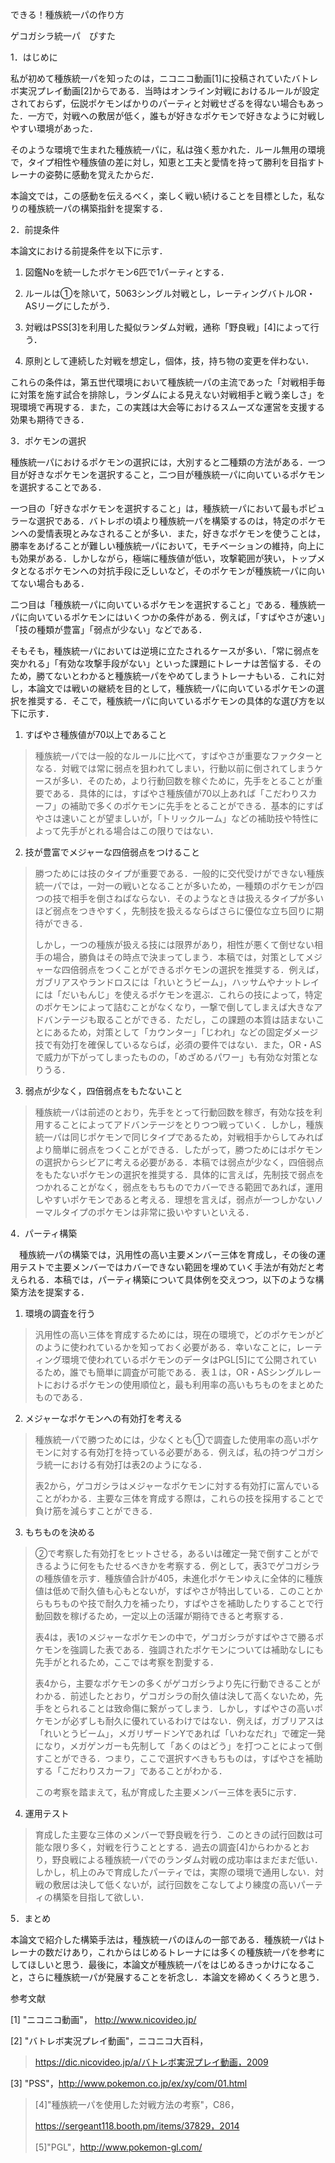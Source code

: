 できる！種族統一パの作り方

ゲコガシラ統一パ　ぴすた

1．はじめに

私が初めて種族統一パを知ったのは，ニコニコ動画\[1\]に投稿されていたバトレボ実況プレイ動画\[2\]からである．当時はオンライン対戦におけるルールが設定されておらず，伝説ポケモンばかりのパーティと対戦せざるを得ない場合もあった．一方で，対戦への敷居が低く，誰もが好きなポケモンで好きなように対戦しやすい環境があった．

そのような環境で生まれた種族統一パに，私は強く惹かれた．ルール無用の環境で，タイプ相性や種族値の差に対し，知恵と工夫と愛情を持って勝利を目指すトレーナの姿勢に感動を覚えたからだ．

本論文では，この感動を伝えるべく，楽しく戦い続けることを目標とした，私なりの種族統一パの構築指針を提案する．

2．前提条件

本論文における前提条件を以下に示す．

1.  図鑑Noを統一したポケモン6匹で1パーティとする．

2.  ルールは①を除いて，5063シングル対戦とし，レーティングバトルOR・ASリーグにしたがう．

3.  対戦はPSS\[3\]を利用した擬似ランダム対戦，通称「野良戦」\[4\]によって行う．

4.  原則として連続した対戦を想定し，個体，技，持ち物の変更を伴わない．

これらの条件は，第五世代環境において種族統一パの主流であった「対戦相手毎に対策を施す試合を排除し，ランダムによる見えない対戦相手と戦う楽しさ」を現環境で再現する．また，この実践は大会等におけるスムーズな運営を支援する効果も期待できる．

3．ポケモンの選択

種族統一パにおけるポケモンの選択には，大別すると二種類の方法がある．一つ目が好きなポケモンを選択すること，二つ目が種族統一パに向いているポケモンを選択することである．

一つ目の「好きなポケモンを選択すること」は，種族統一パにおいて最もポピュラーな選択である．バトレボの頃より種族統一パを構築するのは，特定のポケモンへの愛情表現とみなされることが多い．また，好きなポケモンを使うことは，勝率をあげることが難しい種族統一パにおいて，モチベーションの維持，向上にも効果がある．しかしながら，極端に種族値が低い，攻撃範囲が狭い，トップメタとなるポケモンへの対抗手段に乏しいなど，そのポケモンが種族統一パに向いてない場合もある．

二つ目は「種族統一パに向いているポケモンを選択すること」である．種族統一パに向いているポケモンにはいくつかの条件がある．例えば，「すばやさが速い」「技の種類が豊富」「弱点が少ない」などである．

そもそも，種族統一パにおいては逆境に立たされるケースが多い．「常に弱点を突かれる」「有効な攻撃手段がない」といった課題にトレーナは苦悩する．そのため，勝てないとわかると種族統一パをやめてしまうトレーナもいる．これに対し，本論文では戦いの継続を目的として，種族統一パに向いているポケモンの選択を推奨する．そこで，種族統一パに向いているポケモンの具体的な選び方を以下に示す．

1.  すばやさ種族値が70以上であること

> 種族統一パでは一般的なルールに比べて，すばやさが重要なファクターとなる．対戦では常に弱点を狙われてしまい，行動以前に倒されてしまうケースが多い．そのため，より行動回数を稼ぐために，先手をとることが重要である．具体的には，すばやさ種族値が70以上あれば「こだわりスカーフ」の補助で多くのポケモンに先手をとることができる．基本的にすばやさは速いことが望ましいが，「トリックルーム」などの補助技や特性によって先手がとれる場合はこの限りではない．

2.  技が豊富でメジャーな四倍弱点をつけること

> 勝つためには技のタイプが重要である．一般的に交代受けができない種族統一パでは，一対一の戦いとなることが多いため，一種類のポケモンが四つの技で相手を倒さねばならない．そのようなときは扱えるタイプが多いほど弱点をつきやすく，先制技を扱えるならばさらに優位な立ち回りに期待ができる．
>
> しかし，一つの種族が扱える技には限界があり，相性が悪くて倒せない相手の場合，勝負はその時点で決まってしまう．本稿では，対策としてメジャーな四倍弱点をつくことができるポケモンの選択を推奨する．例えば，ガブリアスやランドロスには「れいとうビーム」，ハッサムやナットレイには「だいもんじ」を使えるポケモンを選ぶ．これらの技によって，特定のポケモンによって詰むことがなくなり，一撃で倒してしまえば大きなアドバンテージも取ることができる．ただし，この課題の本質は詰まないことにあるため，対策として「カウンター」「じわれ」などの固定ダメージ技で有効打を確保しているならば，必須の要件ではない．また，OR・ASで威力が下がってしまったものの，「めざめるパワー」も有効な対策となりうる．

3.  弱点が少なく，四倍弱点をもたないこと

> 種族統一パは前述のとおり，先手をとって行動回数を稼ぎ，有効な技を利用することによってアドバンテージをとりつつ戦っていく．しかし，種族統一パは同じポケモンで同じタイプであるため，対戦相手からしてみればより簡単に弱点をつくことができる．したがって，勝つためにはポケモンの選択からシビアに考える必要がある．本稿では弱点が少なく，四倍弱点をもたないポケモンの選択を推奨する．具体的に言えば，先制技で弱点をつかれることがなく，弱点をもちものでカバーできる範囲であれば，運用しやすいポケモンであると考える．理想を言えば，弱点が一つしかないノーマルタイプのポケモンは非常に扱いやすいといえる．

4．パーティ構築

　種族統一パの構築では，汎用性の高い主要メンバー三体を育成し，その後の運用テストで主要メンバーではカバーできない範囲を埋めていく手法が有効だと考えられる．本稿では，パーティ構築について具体例を交えつつ，以下のような構築方法を提案する．

1.  環境の調査を行う

> 汎用性の高い三体を育成するためには，現在の環境で，どのポケモンがどのように使われているかを知っておく必要がある．幸いなことに，レーティング環境で使われているポケモンのデータはPGL\[5\]にて公開されているため，誰でも簡単に調査が可能である．表１は，OR・ASシングルレートにおけるポケモンの使用順位と，最も利用率の高いもちものをまとめたものである．

2.  メジャーなポケモンへの有効打を考える

> 種族統一パで勝つためには，少なくとも①で調査した使用率の高いポケモンに対する有効打を持っている必要がある．例えば，私の持つゲコガシラ統一における有効打は表2のようになる．
>
> 表2から，ゲコガシラはメジャーなポケモンに対する有効打に富んでいることがわかる．主要な三体を育成する際は，これらの技を採用することで負け筋を減らすことができる．

3.  もちものを決める

> ②で考察した有効打をヒットさせる，あるいは確定一発で倒すことができるように何をもたせるべきかを考察する．例として，表3でゲコガシラの種族値を示す．種族値合計が405，未進化ポケモンゆえに全体的に種族値は低めで耐久値も心もとないが，すばやさが特出している．このことからもちものや技で耐久力を補ったり，すばやさを補助したりすることで行動回数を稼げるため，一定以上の活躍が期待できると考察する．
>
> 表4は，表1のメジャーなポケモンの中で，ゲコガシラがすばやさで勝るポケモンを強調した表である．強調されたポケモンについては補助なしにも先手がとれるため，ここでは考察を割愛する．
>
> 表4から，主要なポケモンの多くがゲコガシラより先に行動できることがわかる．前述したとおり，ゲコガシラの耐久値は決して高くないため，先手をとられることは致命傷に繋がってしまう．しかし，すばやさの高いポケモンが必ずしも耐久に優れているわけではない．例えば，ガブリアスは「れいとうビーム」，メガリザードンYであれば「いわなだれ」で確定一発になり，メガゲンガーも先制して「あくのはどう」を打つことによって倒すことができる．つまり，ここで選択すべきもちものは，すばやさを補助する「こだわりスカーフ」であることがわかる．
>
> この考察を踏まえて，私が育成した主要メンバー三体を表5に示す．

4.  運用テスト

> 育成した主要な三体のメンバーで野良戦を行う．このときの試行回数は可能な限り多く，対戦を行うこととする．過去の調査\[4\]からわかるとおり，野良戦による種族統一パでのランダム対戦の成功率はまだまだ低い．しかし，机上のみで育成したパーティでは，実際の環境で通用しない．対戦の敷居は決して低くないが，試行回数をこなしてより練度の高いパーティの構築を目指して欲しい．

5．まとめ

本論文で紹介した構築手法は，種族統一パのほんの一部である．種族統一パはトレーナの数だけあり，これからはじめるトレーナには多くの種族統一パを参考にしてほしいと思う．最後に，本論文が種族統一パをはじめるきっかけになること，さらに種族統一パが発展することを祈念し．本論文を締めくくろうと思う．

参考文献

\[1\] "ニコニコ動画"， http://www.nicovideo.jp/

\[2\] "バトレボ実況プレイ動画"，ニコニコ大百科，

> https://dic.nicovideo.jp/a/バトレボ実況プレイ動画，2009

\[3\] "PSS"，http://www.pokemon.co.jp/ex/xy/com/01.html

> \[4\]"種族統一パを使用した対戦方法の考察"，C86，
>
> https://sergeant118.booth.pm/items/37829，2014
>
> \[5\]"PGL"，http://www.pokemon-gl.com/
